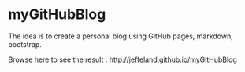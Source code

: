 # myGitHubBlog

The idea is to create a personal blog using GitHub pages, markdown, bootstrap.

Browse here to see the result : http://jeffeland.github.io/myGitHubBlog
